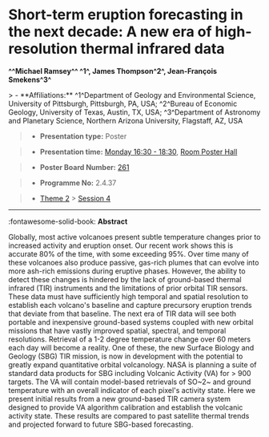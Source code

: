 # Short-term eruption forecasting in the next decade: A new era of high-resolution thermal infrared data

**^^Michael Ramsey^^ ^1^, James Thompson^2^, Jean-François Smekens^3^**

<!-- more -->> - **Affiliations:** ^1^Department of Geology and Environmental Science, University of Pittsburgh, Pittsburgh, PA, USA; ^2^Bureau of Economic Geology, University of Texas, Austin, TX, USA; ^3^Department of Astronomy and Planetary Science, Northern Arizona University, Flagstaff, AZ, USA 

> - **Presentation type:** Poster

> - **Presentation time:** [Monday 16:30 - 18:30](../sessions_comparison.md#__tabbed_1_6), [Room Poster Hall](../maps_venue.md#__tabbed_1_1)

> - **Poster Board Number:** [261](../map_poster_boards.md#monday)

> - **Programme No:** 2.4.37

> - [Theme 2](../theme2.md) > [Session 4](../sessions/session-2-4.md)

--- 

:fontawesome-solid-book: **Abstract**

Globally, most active volcanoes present subtle temperature changes prior to increased activity and eruption onset. Our recent work shows this is accurate 80% of the time, with some exceeding 95%. Over time many of these volcanoes also produce passive, gas-rich plumes that can evolve into more ash-rich emissions during eruptive phases. However, the ability to detect these changes is hindered by the lack of ground-based thermal infrared (TIR) instruments and the limitations of prior orbital TIR sensors. These data must have sufficiently high temporal and spatial resolution to establish each volcano's baseline and capture precursory eruption trends that deviate from that baseline. The next era of TIR data will see both portable and inexpensive ground-based systems coupled with new orbital missions that have vastly improved spatial, spectral, and temporal resolutions. Retrieval of a 1-2 degree temperature change over 60 meters each day will become a reality. One of these, the new Surface Biology and Geology (SBG) TIR mission, is now in development with the potential to greatly expand quantitative orbital volcanology. NASA is planning a suite of standard data products for SBG including Volcanic Activity (VA) for > 900 targets. The VA will contain model-based retrievals of SO~2~ and ground temperature with an overall indicator of each pixel's activity state. Here we present initial results from a new ground-based TIR camera system designed to provide VA algorithm calibration and establish the volcanic activity state. These results are compared to past satellite thermal trends and projected forward to future SBG-based forecasting. 

